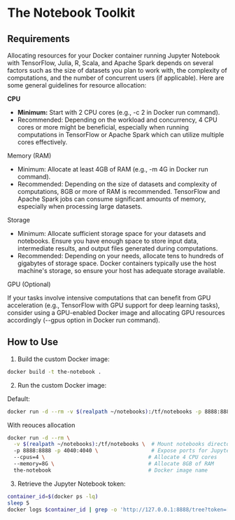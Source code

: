 # The Notebook Toolkit

## Requirements

Allocating resources for your Docker container running Jupyter Notebook with TensorFlow, Julia, R, Scala, and Apache Spark depends on several factors such as the size of datasets you plan to work with, the complexity of computations, and the number of concurrent users (if applicable). Here are some general guidelines for resource allocation:

**CPU**
- **Minimum:** Start with 2 CPU cores (e.g., -c 2 in Docker run command).
- Recommended: Depending on the workload and concurrency, 4 CPU cores or more might be beneficial, especially when running computations in TensorFlow or Apache Spark which can utilize multiple cores effectively.
  
Memory (RAM)

- Minimum: Allocate at least 4GB of RAM (e.g., -m 4G in Docker run command).
- Recommended: Depending on the size of datasets and complexity of computations, 8GB or more of RAM is recommended. TensorFlow and Apache Spark jobs can consume significant amounts of memory, especially when processing large datasets.

Storage

- Minimum: Allocate sufficient storage space for your datasets and notebooks. Ensure you have enough space to store input data, intermediate results, and output files generated during computations.
- Recommended: Depending on your needs, allocate tens to hundreds of gigabytes of storage space. Docker containers typically use the host machine's storage, so ensure your host has adequate storage available.

GPU (Optional)

If your tasks involve intensive computations that can benefit from GPU acceleration (e.g., TensorFlow with GPU support for deep learning tasks), consider using a GPU-enabled Docker image and allocating GPU resources accordingly (--gpus option in Docker run command).

## How to Use

1. Build the custom Docker image:

```sh
docker build -t the-notebook .
```

2. Run the custom Docker image:

Default:
```sh
docker run -d --rm -v $(realpath ~/notebooks):/tf/notebooks -p 8888:8888 the-notebook
```

With reouces allocation

```sh
docker run -d --rm \
  -v $(realpath ~/notebooks):/tf/notebooks \  # Mount notebooks directory
  -p 8888:8888 -p 4040:4040 \                 # Expose ports for Jupyter and Spark UI
  --cpus=4 \                                 # Allocate 4 CPU cores
  --memory=8G \                              # Allocate 8GB of RAM
  the-notebook                               # Docker image name
```


3. Retrieve the Jupyter Notebook token:

```sh
container_id=$(docker ps -lq)
sleep 5
docker logs $container_id | grep -o 'http://127.0.0.1:8888/tree?token=[a-z0-9]\{48\}'
```
